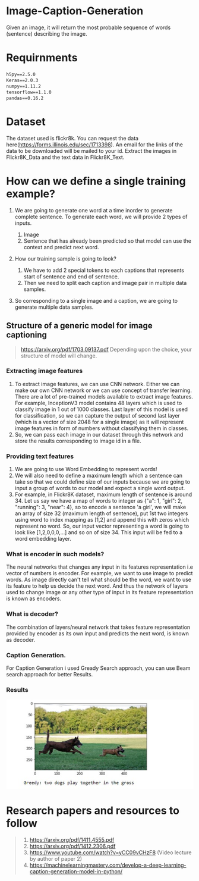# Image-Caption-Generation
Given an image, it will return the most probable sequence of words (sentence) describing the image. 


# Requirnments
    h5py==2.5.0
    Keras==2.0.3
    numpy==1.11.2
    tensorflow==1.1.0
    pandas==0.16.2
    
# Dataset
    
The dataset used is flickr8k. You can request the data here(https://forms.illinois.edu/sec/1713398). An email for the links of the data to be downloaded will be mailed to your id. Extract the images in Flickr8K_Data and the text data in Flickr8K_Text. <br>


# How can we define a single training example?

1. We are going to generate one word at a time inorder to generate complete sentence. To generate each word, we will provide 2 types of inputs.
    1. Image
    2. Sentence that has already been predicted so that model can use the context and predict next word.
2. How our training sample is going to look?
    1. We have to add 2 special tokens to each captions that represents start of sentence and end of sentence.
    2. Then we need to split each caption and image pair in multiple data samples.
    
3. So corresponding to a single image and a caption, we are going to generate multiple data samples.

## Structure of a generic model for image captioning
> https://arxiv.org/pdf/1703.09137.pdf Depending upon the choice, your structure of model will change.

### Extracting image features
1. To extract image features, we can use CNN network. Either we can make our own CNN network or we can use concept of transfer learning. There are a lot of pre-trained models available to extract image features. For example, InceptionV3 model contains 48 layers which is used to classify image in 1 out of 1000 classes. Last layer of this model is used for classification, so we can capture the output of second last layer (which is a vector of size 2048 for a single image) as it will represent image features in form of numbers without classifying them in classes.
2. So, we can pass each image in our dataset through this network and store the results corresponding to image id in a file.

### Providing text features
1. We are going to use Word Embedding to represent words!
2. We will also need to define a maximum length which a sentence can take so that we could define size of our inputs because we are going to input a group of words to our model and expect a single word output.
3. For example, in Flickr8K dataset, maximum length of sentence is around 34. Let us say we have a map of words to integer as {"a": 1, "girl": 2, "running": 3, "near": 4}, so to encode a sentence 'a girl', we will make an array of size 32 (maximum length of sentence), put 1st two integers using word to index mapping as [1,2] and append this with zeros which represent no word. So, our input vector representing a word is going to look like [1,2,0,0,0,...] and so on of size 34. This input will be fed to a word embedding layer. 


### What is encoder in such models?
The neural networks that changes any input in its features representation i.e vector of numbers is encoder. For example, we want to use image to predict words. As image directly can't tell what should be the word, we want to use its feature to help us decide the next word. And thus the network  of layers used to change image or any other type of input in its feature representation is known as encoders.
### What is decoder?

The combination of layers/neural network that takes feature representation provided by encoder as its own input and predicts the next word, is known as decoder.

### Caption Generation.

For Caption Generation i used Gready Search approach, you can use Beam search approach for better Results.

### Results
<img src="https://github.com/VinitSR7/Image-Caption-Generation/blob/master/result.jpg?raw=true"> </img> <br>

# Research papers and resources to follow
> 1. https://arxiv.org/pdf/1411.4555.pdf
> 2. https://arxiv.org/pdf/1412.2306.pdf
> 3. https://www.youtube.com/watch?v=yCC09vCHzF8 (Video lecture by author of paper 2)
> 4. https://machinelearningmastery.com/develop-a-deep-learning-caption-generation-model-in-python/
